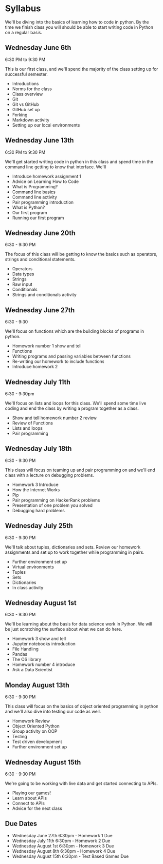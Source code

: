 # Syllabus

We'll be diving into the basics of learning how to code in python. By the time we finish class you will should be able to start writing code in Python on a regular basis.

## Wednesday June 6th
6:30 PM to 9:30 PM

This is our first class, and we'll spend the majority of the class setting up for successful semester.

- Introductions
- Norms for the class
- Class overview
- Git
- Git vs GitHub
- GitHub set up
- Forking
- Markdown activity
- Setting up our local environments


## Wednesday June 13th
6:30 PM to 9:30 PM

We'll get started writing code in python in this class and spend time in the command line getting to know that interface. We'll

- Introduce homework assignment 1
- Advice on Learning How to Code
- What is Programming?
- Command line basics
- Command line activity
- Pair programming introduction
- What is Python?
- Our first program
- Running our first program

## Wednesday June 20th
6:30 - 9:30 PM

The focus of this class will be getting to know the basics such as operators, strings and conditional statements.

- Operators
- Data types
- Strings
- Raw input
- Conditionals
- Strings and conditionals activity

## Wednesday June 27th
6:30 - 9:30

We'll focus on functions which are the building blocks of programs in python.

- Homework number 1 show and tell
- Functions
- Writing programs and passing variables between functions
- Re-writing our homework to include functions
- Introduce homework 2

## Wednesday July 11th
6:30 - 9:30pm

We'll focus on lists and loops for this class. We'll spend some time live coding and end the class by writing a program together as a class.

- Show and tell homework number 2 review
- Review of Functions
- Lists and loops
- Pair programming


## Wednesday July 18th
6:30 - 9:30 PM

This class will focus on teaming up and pair programming on and we'll end class with a lecture on debugging problems.
- Homework 3 Introduce
- How the Internet Works
- Pip
- Pair programming on HackerRank problems
- Presentation of one problem you solved
- Debugging hard problems

## Wednesday July 25th
6:30 - 9:30 PM

We'll talk about tuples, dictionaries and sets. Review our homework assignments and set up to work together while programming in pairs.

- Further environment set up
- Virtual environments
- Tuples
- Sets
- Dictionaries
- In class activity

## Wednesday August 1st
6:30 - 9:30 PM

We'll be learning about the basis for data science work in Python. We will be just scratching the surface about what we can do here.

- Homework 3 show and tell
- Jupyter notebooks introduction
- File Handling
- Pandas
- The OS library
- Homework number 4 introduce
- Ask a Data Scientist

## Monday August 13th
6:30 - 9:30 PM

This class will focus on the basics of object oriented programming in python and we'll also dive into testing our code as well.

- Homework Review
- Object Oriented Python
- Group activity on OOP
- Testing
- Test driven development
- Further environment set up


## Wednesday August 15th
6:30 - 9:30 PM

We're going to be working with live data and get started connecting to APIs.

- Playing our games!
- Learn about APIs
- Connect to APIs
- Advice for the next class

## Due Dates
- Wednesday June 27th 6:30pm - Homework 1 Due
- Wednesday July 11th 6:30pm - Homework 2 Due
- Wednesday August 1st 6:30pm - Homework 3 Due
- Wednesday August 8th 6:30pm - Homework 4 Due
- Wednesday August 15th 6:30pm - Text Based Games Due
